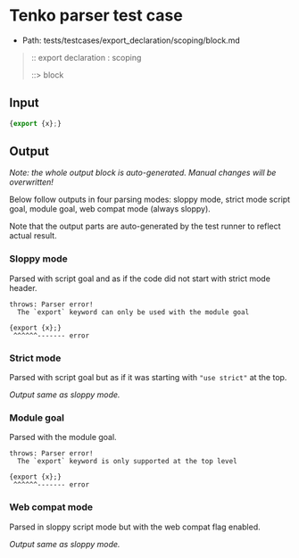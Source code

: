 # Tenko parser test case

- Path: tests/testcases/export_declaration/scoping/block.md

> :: export declaration : scoping
>
> ::> block

## Input

`````js
{export {x};}
`````

## Output

_Note: the whole output block is auto-generated. Manual changes will be overwritten!_

Below follow outputs in four parsing modes: sloppy mode, strict mode script goal, module goal, web compat mode (always sloppy).

Note that the output parts are auto-generated by the test runner to reflect actual result.

### Sloppy mode

Parsed with script goal and as if the code did not start with strict mode header.

`````
throws: Parser error!
  The `export` keyword can only be used with the module goal

{export {x};}
 ^^^^^^------- error
`````

### Strict mode

Parsed with script goal but as if it was starting with `"use strict"` at the top.

_Output same as sloppy mode._

### Module goal

Parsed with the module goal.

`````
throws: Parser error!
  The `export` keyword is only supported at the top level

{export {x};}
 ^^^^^^------- error
`````


### Web compat mode

Parsed in sloppy script mode but with the web compat flag enabled.

_Output same as sloppy mode._
